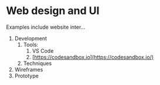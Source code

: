 # Web design and UI

Examples include website inter...

1. Development
   1. Tools:
      1. VS Code
      2. [https://codesandbox.io](https://codesandbox.io/)
   2. Techniques
2. Wireframes
3. Prototype



